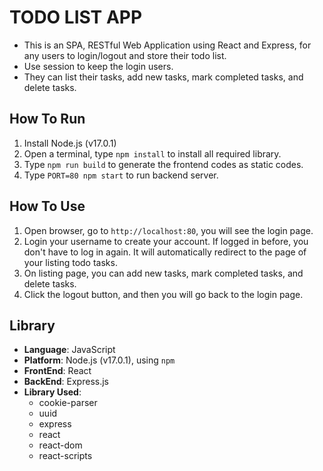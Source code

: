 # TODO LIST APP
* This is an SPA, RESTful Web Application using React and Express, for any users to login/logout and store their todo list.
* Use session to keep the login users.
* They can list their tasks, add new tasks, mark completed tasks, and delete tasks.

## How To Run
1. Install Node.js (v17.0.1)
2. Open a terminal, type `npm install` to install all required library.
3. Type `npm run build` to generate the frontend codes as static codes.
4. Type `PORT=80 npm start` to run backend server.

## How To Use
1. Open browser, go to `http://localhost:80`, you will see the login page.
2. Login your username to create your account. If logged in before, you don't have to log in again. It will automatically redirect to the page of your listing todo tasks.
3. On listing page, you can add new tasks, mark completed tasks, and delete tasks.
4. Click the logout button, and then you will go back to the login page.

## Library
* **Language**: JavaScript
* **Platform**: Node.js (v17.0.1), using `npm`
* **FrontEnd**: React
* **BackEnd**: Express.js
* **Library Used**:
  * cookie-parser
  * uuid
  * express
  * react
  * react-dom
  * react-scripts
